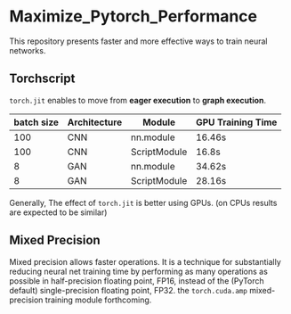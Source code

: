 # Maximize_Pytorch_Performance
This repository presents faster and more effective ways to train neural networks.

## Torchscript
```torch.jit``` enables to move from **eager execution** to **graph execution**.

|batch size| Architecture |Module | GPU Training Time | 
|----------|--------------|-------|-----|
|100| CNN | nn.module  | 16.46s  |
|100| CNN | ScriptModule  | 16.8s  |
|8| GAN | nn.module  | 34.62s  |
|8| GAN | ScriptModule  | 28.16s  |

Generally, The effect of ```torch.jit``` is better using GPUs. (on CPUs results are expected to be similar)

## Mixed Precision
Mixed precision allows faster operations. It is a technique for substantially reducing neural net training time by performing as many operations as possible in half-precision floating point, FP16, instead of the (PyTorch default) single-precision floating point, FP32. the ```torch.cuda.amp``` mixed-precision training module forthcoming.
